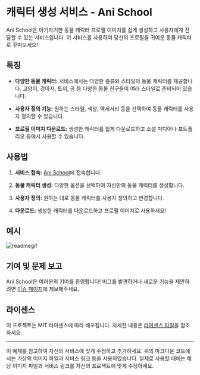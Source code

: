 # 캐릭터 생성 서비스 - Ani School

Ani School은 아기자기한 동물 캐릭터 프로필 이미지를 쉽게 생성하고 사용자에게 전달할 수 있는 서비스입니다. 이 서비스를 사용하여 당신의 프로필을 귀여운 동물 캐릭터로 꾸며보세요!

## 특징

- **다양한 동물 캐릭터:** 서비스에서는 다양한 종류와 스타일의 동물 캐릭터를 제공합니다. 고양이, 강아지, 토끼, 곰 등 다양한 동물 친구들이 여러 스타일로 준비되어 있습니다.

- **사용자 정의 기능:** 원하는 스타일, 색상, 액세서리 등을 선택하여 동물 캐릭터를 사용자 정의할 수 있습니다.

- **프로필 이미지 다운로드:** 생성한 캐릭터를 쉽게 다운로드하고 소셜 미디어나 포트폴리오 등에서 사용할 수 있습니다.

## 사용법

1. **서비스 접속:** [Ani School](https://parksubeom.github.io/Project_RetroAnimal_Generator/)에 접속합니다.

2. **동물 캐릭터 생성:** 다양한 옵션을 선택하여 자신만의 동물 캐릭터를 생성합니다.

3. **사용자 정의:** 원하는 대로 동물 캐릭터를 사용자 정의하고 변경합니다.

4. **다운로드:** 생성한 캐릭터를 다운로드하고 프로필 이미지로 사용하세요!

## 예시

![readmegif](https://github.com/parksubeom/Project_RetroAnimal_Generator/assets/104641096/dc645f8d-aece-47da-bfe4-3efbccb3d903)



## 기여 및 문제 보고

Ani School은 여러분의 기여를 환영합니다! 버그를 발견하거나 새로운 기능을 제안하려면 [이슈 페이지](https://docs.google.com/forms/d/10kKSvlmLVptyq-lqBhHQuggXGnM8Sm4kaYuGCTgMQdo/edit)에 제보해주세요.

## 라이센스

이 프로젝트는 MIT 라이센스에 따라 배포됩니다. 자세한 내용은 [라이센스 파일](LICENSE)을 참조하세요.

---

이 예제를 참고하여 자신의 서비스에 맞게 수정하고 추가하세요. 위의 마크다운 코드에서는 가상의 이미지 파일과 서비스 링크 등을 사용하였습니다. 실제로 사용할 때에는 해당 이미지 파일과 서비스 링크를 자신의 프로젝트에 맞게 수정하세요.
